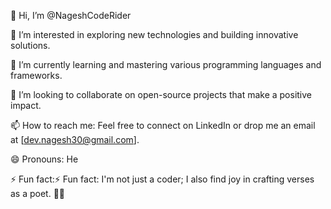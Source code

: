 👋 Hi, I’m @NageshCodeRider

👀 I’m interested in exploring new technologies and building innovative solutions.

🌱 I’m currently learning and mastering various programming languages and frameworks.

💞️ I’m looking to collaborate on open-source projects that make a positive impact.

📫 How to reach me: Feel free to connect on LinkedIn or drop me an email at [dev.nagesh30@gmail.com].

😄 Pronouns: He

⚡ Fun fact:⚡ Fun fact: I'm not just a coder; I also find joy in crafting verses as a poet. 📜✨

<!---
NageshCodeRider/NageshCodeRider is a ✨ special ✨ repository because its `README.md` (this file) appears on your GitHub profile.
You can click the Preview link to take a look at your changes.
--->

